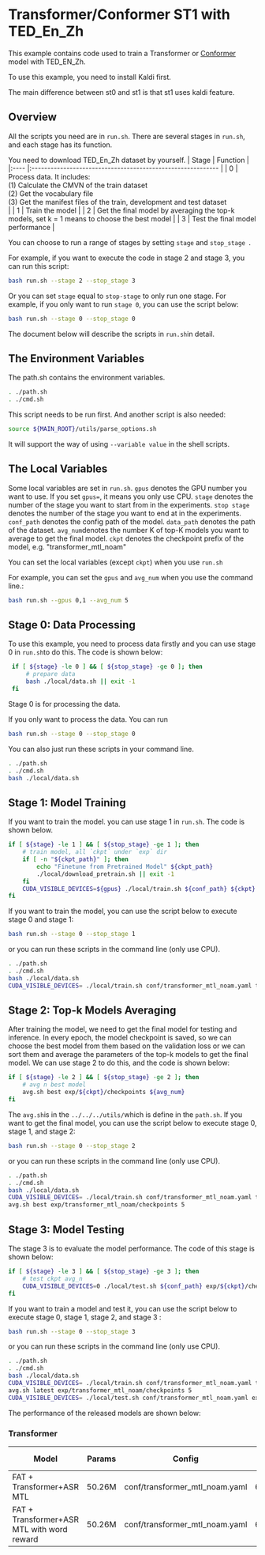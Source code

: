 # Transformer/Conformer ST1 with TED_En_Zh
This example contains code used to train a Transformer or [Conformer](http://arxiv.org/abs/2008.03802) model with TED_EN_Zh.

To use this example, you need to install Kaldi first.

The main difference between st0 and st1 is that st1 uses kaldi feature.
## Overview
All the scripts you need are in `run.sh`. There are several stages in `run.sh`, and each stage has its function.

You need to download TED_En_Zh dataset by yourself.
| Stage | Function                                                     |
|:---- |:----------------------------------------------------------- |
| 0     | Process data. It includes: <br>       (1) Calculate the CMVN of the train dataset <br>       (2) Get the vocabulary file <br>       (3) Get the manifest files of the train, development and test dataset<br> |
| 1     | Train the model                                              |
| 2     | Get the final model by averaging the top-k models, set k = 1 means to choose the best model |
| 3     | Test the final model performance                             |

You can choose to run a range of stages by setting `stage` and `stop_stage `. 

For example, if you want to execute the code in stage 2 and stage 3, you can run this script:
```bash
bash run.sh --stage 2 --stop_stage 3
```
Or you can set `stage` equal to `stop-stage` to only run one stage.
For example, if you only want to run `stage 0`, you can use the script below:
```bash
bash run.sh --stage 0 --stop_stage 0
```
The document below will describe the scripts in ```run.sh```in detail.
## The Environment Variables
The path.sh contains the environment variables. 
```bash
. ./path.sh
. ./cmd.sh
```
This script needs to be run first. And another script is also needed:
```bash
source ${MAIN_ROOT}/utils/parse_options.sh
```
It will support the way of using `--variable value` in the shell scripts.
## The Local Variables
Some local variables are set in `run.sh`. 
`gpus` denotes the GPU number you want to use. If you set `gpus=`, it means you only use CPU. 
 `stage` denotes the number of the stage you want to start from in the experiments.
`stop stage` denotes the number of the stage you want to end at in the experiments. 
`conf_path` denotes the config path of the model.
`data_path` denotes the path of the dataset.
`avg_num`denotes the number K of top-K models you want to average to get the final model.
`ckpt` denotes the checkpoint prefix of the model, e.g. "transformer_mtl_noam"

You can set the local variables (except `ckpt`) when you use `run.sh`

For example, you can set the `gpus` and `avg_num` when you use the command line.:
```bash
bash run.sh --gpus 0,1 --avg_num 5
```
## Stage 0: Data Processing
To use this example, you need to process data firstly and you can use stage 0 in ```run.sh```to do this. The code is shown below:
```bash
 if [ ${stage} -le 0 ] && [ ${stop_stage} -ge 0 ]; then
     # prepare data
     bash ./local/data.sh || exit -1
 fi
```
Stage 0 is for processing the data.

If you only want to process the data. You can run
```bash
bash run.sh --stage 0 --stop_stage 0
```
You can also just run these scripts in your command line.
```bash
. ./path.sh
. ./cmd.sh
bash ./local/data.sh
```
## Stage 1: Model Training
If you want to train the model. you can use stage 1 in ```run.sh```. The code is shown below. 
```bash
if [ ${stage} -le 1 ] && [ ${stop_stage} -ge 1 ]; then
    # train model, all `ckpt` under `exp` dir
    if [ -n "${ckpt_path}" ]; then
        echo "Finetune from Pretrained Model" ${ckpt_path}
        ./local/download_pretrain.sh || exit -1
    fi 
    CUDA_VISIBLE_DEVICES=${gpus} ./local/train.sh ${conf_path} ${ckpt} "${ckpt_path}"
fi
```
If you want to train the model, you can use the script below to execute stage 0 and stage 1:
```bash
bash run.sh --stage 0 --stop_stage 1
```
or you can run these scripts in the command line (only use CPU).
```bash
. ./path.sh
. ./cmd.sh
bash ./local/data.sh
CUDA_VISIBLE_DEVICES= ./local/train.sh conf/transformer_mtl_noam.yaml transformer_mtl_noam ""
```
## Stage 2: Top-k Models Averaging
After training the model,  we need to get the final model for testing and inference. In every epoch, the model checkpoint is saved, so we can choose the best model from them based on the validation loss or we can sort them and average the parameters of the top-k models to get the final model.  We can use stage 2 to do this, and the code is shown below:
```bash
if [ ${stage} -le 2 ] && [ ${stop_stage} -ge 2 ]; then
    # avg n best model
    avg.sh best exp/${ckpt}/checkpoints ${avg_num}
fi
```
The ```avg.sh```is in the ```../../../utils/```which is define in the ```path.sh```.
If you want to get the final model, you can use the script below to execute stage 0, stage 1, and stage 2:
```bash
bash run.sh --stage 0 --stop_stage 2
```
or you can run these scripts in the command line (only use CPU).
```bash
. ./path.sh
. ./cmd.sh
bash ./local/data.sh
CUDA_VISIBLE_DEVICES= ./local/train.sh conf/transformer_mtl_noam.yaml transformer_mtl_noam
avg.sh best exp/transformer_mtl_noam/checkpoints 5
```
## Stage 3: Model Testing
The  stage 3 is to evaluate the model performance. The code of this stage is shown below:
```bash
if [ ${stage} -le 3 ] && [ ${stop_stage} -ge 3 ]; then
    # test ckpt avg_n
    CUDA_VISIBLE_DEVICES=0 ./local/test.sh ${conf_path} exp/${ckpt}/checkpoints/${avg_ckpt} || exit -1
fi
```
If you want to train a model and test it, you can use the script below to execute stage 0, stage 1, stage 2, and stage 3 :
```bash
bash run.sh --stage 0 --stop_stage 3
```
or you can run these scripts in the command line (only use CPU).
```bash
. ./path.sh
. ./cmd.sh
bash ./local/data.sh
CUDA_VISIBLE_DEVICES= ./local/train.sh conf/transformer_mtl_noam.yaml transformer_mtl_noam
avg.sh latest exp/transformer_mtl_noam/checkpoints 5
CUDA_VISIBLE_DEVICES= ./local/test.sh conf/transformer_mtl_noam.yaml exp/transformer_mtl_noam/checkpoints/avg_5
```
The performance of the released models are shown below:
### Transformer
| Model | Params | Config | Val loss | Char-BLEU |
| --- | --- | --- | --- | --- |
| FAT + Transformer+ASR MTL | 50.26M | conf/transformer_mtl_noam.yaml | 62.86 | 19.45 |
| FAT + Transformer+ASR MTL with word reward | 50.26M | conf/transformer_mtl_noam.yaml | 62.86 | 20.80 |
